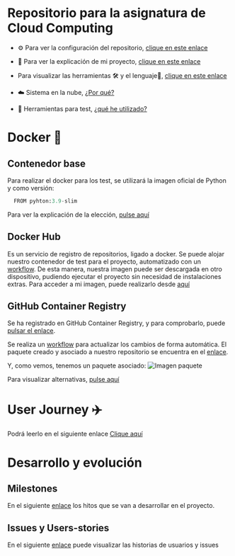 ﻿# Repositorio para la asignatura de Cloud Computing
- ⚙️ Para ver la configuración del repositorio, [clique en este enlace](doc/configuración.md)

- 📔 Para ver la explicación de mi proyecto, [clique en este enlace](doc/explicacionProyecto.md)

- Para visualizar las herramientas 🛠️ y el lenguaje🐍, [clique en este enlace](doc/herramientasYLenguaje.md)
- ☁️ Sistema en la nube, [¿Por qué?](doc/sistemaNube.md)

- 🦠 Herramientas para test, [¿qué he utilizado?](doc/test.md)

# Docker 🐋
## Contenedor base
Para realizar el docker para los test, se utilizará la imagen oficial de Python y como versión:
```python
  FROM pyhton:3.9-slim
```
Para ver la explicación de la elección, [pulse aquí](doc/estudioDockerfile.md)

## Docker Hub
Es un servicio de registro de repositorios, ligado a docker. Se puede alojar nuestro contenedor de test para el proyecto, automatizado con un [workflow](.github/workflows/latest.yml). De esta manera, nuestra imagen puede ser descargada en otro dispositivo, pudiendo ejecutar el proyecto sin necesidad de instalaciones extras.
Para acceder a mi imagen, puede realizarlo desde [aquí](https://hub.docker.com/repository/docker/jcgq/mii_cc_ugr)
## GitHub Container Registry
Se ha registrado en GitHub Container Registry, y para comprobarlo, puede [pulsar el enlace](https://github.com/jcgq/MII_CC_UGR/pkgs/container/mii_cc_ugr).

Se realiza un [workflow](.github/workflows/githubcr.yml) para actualizar los cambios de forma automática. El paquete creado y asociado a nuestro repositorio se encuentra en el [enlace](https://github.com/jcgq/MII_CC_UGR/pkgs/container/mii_cc_ugr).

Y, como vemos, tenemos un paquete asociado:
![Imagen paquete](imagenes/paquete.png)

Para visualizar alternativas, [pulse aquí](doc/alternativasGCR.md)


# User Journey ✈️
Podrá leerlo en el siguiente enlace [Clique aquí](https://github.com/jcgq/MII_CC_UGR/wiki)

# Desarrollo y evolución
## Milestones
En el siguiente [enlace](https://github.com/jcgq/MII_CC_UGR/milestones) los hitos que se van a desarrollar en el proyecto.

## Issues y Users-stories
En el siguiente [enlace](https://github.com/jcgq/MII_CC_UGR/issues) puede visualizar las historias de usuarios y issues
















